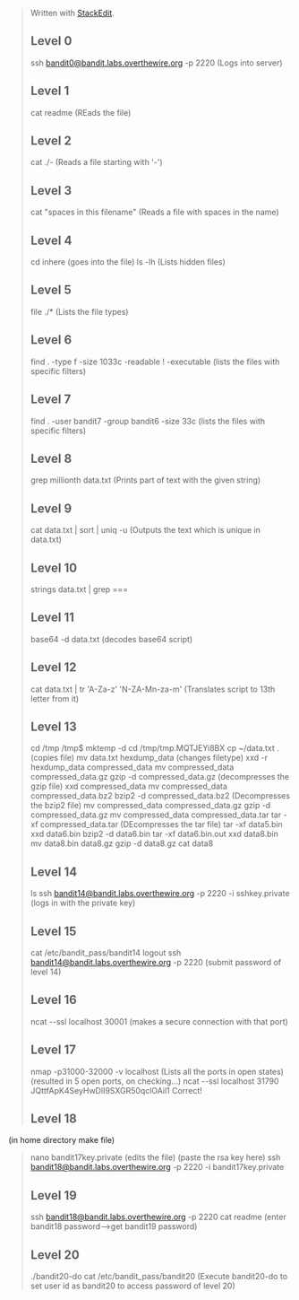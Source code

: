 ﻿


> Written with [StackEdit](https://stackedit.io/).
> ## Level 0
> ssh bandit0@bandit.labs.overthewire.org -p 2220
(Logs into server)
> ## Level 1
>cat readme
(REads the file)
>## Level 2
>cat ./-
(Reads a file starting with '-')
>## Level 3
>cat "spaces in this filename"
(Reads a file with spaces in the name)
>## Level 4
>cd inhere
(goes into the file)
>ls -lh
(Lists hidden files)
>## Level 5
>file ./* 
(Lists the file types)
>## Level 6
>find . -type f -size 1033c -readable ! -executable
(lists the files with specific filters)
>## Level 7
>find . -user bandit7 -group bandit6 -size 33c
(lists the files with specific filters)
>## Level 8
>grep millionth data.txt
(Prints part of text with the given string)
>## Level 9
>cat data.txt | sort | uniq -u
(Outputs the text which is unique in data.txt)
>## Level 10
>strings data.txt | grep ===
>## Level 11
>base64 -d data.txt
(decodes base64 script)
>## Level 12
>cat data.txt | tr 'A-Za-z' 'N-ZA-Mn-za-m'
(Translates script to 13th letter from it)
>## Level 13
>cd /tmp
>/tmp$ mktemp -d
> cd /tmp/tmp.MQTJEYi8BX
> cp ~/data.txt .
(copies file)
>mv data.txt hexdump_data
(changes filetype)
>xxd -r hexdump_data compressed_data
>mv compressed_data compressed_data.gz
>gzip -d compressed_data.gz
(decompresses the gzip file)
>xxd compressed_data
>mv compressed_data compressed_data.bz2
>bzip2 -d compressed_data.bz2
(Decompresses the bzip2 file)
>mv compressed_data compressed_data.gz
>gzip -d compressed_data.gz
>mv compressed_data compressed_data.tar
>tar -xf compressed_data.tar
(DEcompresses the tar file)
>tar -xf data5.bin
>xxd data6.bin
>bzip2 -d data6.bin
>tar -xf data6.bin.out
>xxd data8.bin
>mv data8.bin data8.gz
>gzip -d data8.gz
>cat data8
>## Level 14
>ls
>ssh bandit14@bandit.labs.overthewire.org -p 2220 -i sshkey.private
(logs in with the private key)
>## Level 15
>cat /etc/bandit_pass/bandit14
>logout
>ssh bandit14@bandit.labs.overthewire.org -p 2220
>(submit password of level 14)
>## Level 16
>ncat --ssl localhost 30001
(makes a secure connection with that port)
>## Level 17
> nmap -p31000-32000 -v localhost
(Lists all the ports in open states)
(resulted in 5 open ports, on checking...)
>ncat --ssl localhost 31790
>JQttfApK4SeyHwDlI9SXGR50qclOAil1
Correct!
>## Level 18
(in home directory make file)
>nano bandit17key.private
(edits the file)
(paste the rsa key here)
>ssh bandit18@bandit.labs.overthewire.org -p 2220 -i bandit17key.private
>## Level 19
>ssh bandit18@bandit.labs.overthewire.org -p 2220 cat readme
(enter bandit18 password-->get bandit19 password)
>## Level 20
>./bandit20-do cat /etc/bandit_pass/bandit20
(Execute bandit20-do to set user id as bandit20 to access password of level 20)


